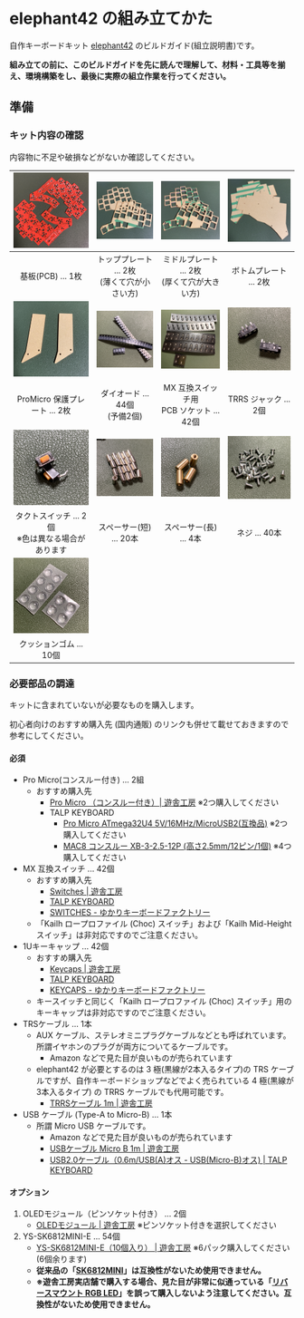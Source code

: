 # elephant42 の組み立てかた

自作キーボードキット [elephant42](https://illness072.booth.pm/items/1775017) のビルドガイド(組立説明書)です。

**組み立ての前に、このビルドガイドを先に読んで理解して、材料・工具等を揃え、環境構築をし、最後に実際の組立作業を行ってください。**


## 準備

### キット内容の確認

内容物に不足や破損などがないか確認してください。

| ![基板(PCB)](item_pcb.jpeg) | ![トッププレート](item_top_plate.jpeg) | ![ミドルプレート](item_middle_plate.jpeg) | ![ボトムプレート](item_bottom_plate.jpeg) |
|:--:|:--:|:--:|:--:|
|基板(PCB) ... 1枚|トッププレート ... 2枚<br/>(薄くて穴が小さい方)|ミドルプレート ... 2枚<br/>(厚くて穴が大きい方)|ボトムプレート ... 2枚|
| ![ProMicro 保護プレート](item_promicro_plate.jpeg) | ![ダイオード](item_diode.jpeg) | ![MX 互換スイッチ用 PCB ソケット](item_mx_socket.jpeg) | ![TRRS ジャック](item_trrs_jack.jpeg) |
| ProMicro 保護プレート ... 2枚 | ダイオード ... 44個<br/>(予備2個) | MX 互換スイッチ用<br/>PCB ソケット ... 42個 | TRRS ジャック ... 2個 |
| ![タクトスイッチ](item_tact_switch.jpeg) | ![スペーサー(短)](item_spacer_short.jpeg) | ![スペーサー(長)](item_spacer_long.jpeg) | ![ネジ](item_screw.jpeg) |
| タクトスイッチ ... 2個<br/>※色は異なる場合があります | スペーサー(短) ... 20本 | スペーサー(長) ... 4本 | ネジ ... 40本 |
| ![クッションゴム](item_cushion_rubber.jpeg) ||||
| クッションゴム ... 10個 ||||


### 必要部品の調達

キットに含まれていないが必要なものを購入します。

初心者向けのおすすめ購入先 (国内通販) のリンクも併せて載せておきますので参考にしてください。

#### 必須

- Pro Micro(コンスルー付き) ... 2組
   - おすすめ購入先
     - [Pro Micro （コンスルー付き）| 遊舎工房](https://yushakobo.jp/shop/promicro-spring-pinheader/) ※2つ購入してください
     - TALP KEYBOARD
       - [Pro Micro ATmega32U4 5V/16MHz/MicroUSB2(互換品)](https://talpkeyboard.stores.jp/items/5b24504ba6e6ee7ec60063e3) ※2つ購入してください
       - [MAC8 コンスルー XB-3-2.5-12P (高さ2.5mm/12ピン/1個)](https://talpkeyboard.stores.jp/items/5e056626d790db16e2889233) ※4つ購入してください
- MX 互換スイッチ ... 42個
   - おすすめ購入先
     - [Switches | 遊舎工房](https://yushakobo.jp/product-category/switches/)
     - [TALP KEYBOARD](https://talpkeyboard.stores.jp/?category_id=59cf8860ed05e668db003f5d)
     - [SWITCHES - ゆかりキーボードファクトリー](https://eucalyn.shop/product-category/keyswitches)
   - 「Kailh ロープロファイル (Choc) スイッチ」および「Kailh Mid-Heightスイッチ」は非対応ですのでご注意ください。
- 1Uキーキャップ ... 42個
   - おすすめ購入先
     - [Keycaps | 遊舎工房](https://yushakobo.jp/product-category/keycaps/)
     - [TALP KEYBOARD](https://talpkeyboard.stores.jp/?category_id=59be183f428f2d49120007b1)
     - [KEYCAPS - ゆかりキーボードファクトリー](https://eucalyn.shop/product-category/keycaps)
   - キースイッチと同じく「Kailh ロープロファイル (Choc) スイッチ」用のキーキャップは非対応ですのでご注意ください。
- TRSケーブル ... 1本
    - AUX ケーブル、ステレオミニプラグケーブルなどとも呼ばれています。所謂イヤホンのプラグが両方についてるケーブルです。
      - Amazon などで見た目が良いものが売られています
    - elephant42 が必要とするのは 3 極(黒線が2本入るタイプ)の TRS ケーブルですが、自作キーボードショップなどでよく売られている 4 極(黒線が3本入るタイプ) の TRRS ケーブルでも代用可能です。
      - [TRRSケーブル 1m | 遊舎工房](https://yushakobo.jp/shop/trrs_cable/)
- USB ケーブル (Type-A to Micro-B) ... 1本
    - 所謂 Micro USB ケーブルです。
      - Amazon などで見た目が良いものが売られています
      - [USBケーブル Micro B 1m | 遊舎工房](https://yushakobo.jp/shop/usb_cable_micro_b/)
      - [USB2.0ケーブル（0.6m/USB(A)オス - USB(Micro-B)オス) | TALP KEYBOARD](https://talpkeyboard.stores.jp/items/5df82904a551d528d7360c34)


#### オプション

1. OLEDモジュール（ピンソケット付き） ... 2個
    - [OLEDモジュール | 遊舎工房](https://yushakobo.jp/shop/oled/) ※ピンソケット付きを選択してください
1. YS-SK6812MINI-E ... 54個
    - [YS-SK6812MINI-E（10個入り） | 遊舎工房](https://yushakobo.jp/shop/ys-sk6812mini-e/) ※6パック購入してください(6個余ります)
    - **従来品の「[SK6812MINI](https://yushakobo.jp/shop/sk6812mini-35/)」は互換性がないため使用できません。**
    - **※遊舎工房実店舗で購入する場合、見た目が非常に似通っている「[リバースマウント RGB LED](https://yushakobo.jp/shop/a0800rl-10/)」を誤って購入しないよう注意してください。互換性がないため使用できません。**
